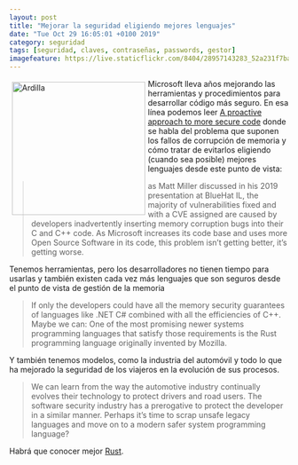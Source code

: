 ```yaml
--- 
layout: post
title: "Mejorar la seguridad eligiendo mejores lenguajes"
date: "Tue Oct 29 16:05:01 +0100 2019"
category: seguridad
tags: [seguridad, claves, contraseñas, passwords, gestor]
imagefeature: https://live.staticflickr.com/8404/28957143283_52a231f7ba_m.jpg
---
```


<a href="https://www.flickr.com/photos/fernand0/28957143283" title="Ardilla"><img src="https://live.staticflickr.com/8404/28957143283_52a231f7ba_m.jpg" width="240"  alt="Ardilla" style="float:left; margin:5px"></a>
Microsoft lleva años mejorando las herramientas y procedimientos para desarrollar código más seguro. En esa línea podemos leer [A proactive approach to more secure code](https://msrc-blog.microsoft.com/2019/07/16/a-proactive-approach-to-more-secure-code/) donde se habla del problema que suponen los fallos de corrupción de memoria y cómo tratar de evitarlos eligiendo (cuando sea posible) mejores lenguajes desde este punto de vista:

> as Matt Miller discussed in his 2019 presentation at BlueHat IL, the majority of vulnerabilities fixed and with a CVE assigned are caused by developers inadvertently inserting memory corruption bugs into their C and C++ code. As Microsoft increases its code base and uses more Open Source Software in its code, this problem isn’t getting better, it’s getting worse.

Tenemos herramientas, pero los desarrolladores no tienen tiempo para usarlas y también existen cada vez más lenguajes que son seguros desde el punto de vista de gestión de la memoria 

>  If only the developers could have all the memory security guarantees of languages like .NET C# combined with all the efficiencies of C++. Maybe we can: One of the most promising newer systems programming languages that satisfy those requirements is the Rust programming language originally invented by Mozilla. 

Y también tenemos modelos, como la industria del automóvil y todo lo que ha mejorado la seguridad de los viajeros en la evolución de sus procesos.

> We can learn from the way the automotive industry continually evolves their technology to protect drivers and road users. The software security industry has a prerogative to protect the developer in a similar manner.  Perhaps it’s time to scrap unsafe legacy languages and move on to a modern safer system programming language?

Habrá que conocer mejor  [Rust](https://www.rust-lang.org/).
